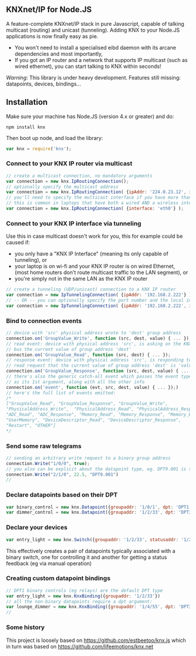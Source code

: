 ## KNXnet/IP for Node.JS
A feature-complete KNXnet/IP stack in pure Javascript, capable of talking multicast (routing) and unicast (tunneling). Adding KNX to your Node.JS applications is now finally easy as pie.
- You won't need to install a specialised eibd daemon with its arcane dependencies  and most importantly,
- If you got an IP router and a network that supports IP multicast (such as wired ethernet), you can start talking to KNX within seconds!

*Warning*: This library is under heavy development. Features still missing: datapoints, devices, bindings...



## Installation
Make sure your machine has Node.JS (version 4.x or greater) and do:

`npm install knx`


Then boot up node, and load the library:
```js
var knx = require('knx');
```


### Connect to your KNX IP router via multicast

```js
// create a multicast connection, no mandatory arguments
var connection = new knx.IpRoutingConnection();
// optionally specify the multicast address
var connection = new knx.IpRoutingConnection( {ipAddr: '224.0.23.12', ipPort: 3671} );
// you'll need to specify the multicast interface if you have more than one interface
// this is common in laptops that have both a wired AND a wireless interface
var connection = new knx.IpRoutingConnection( {interface: 'eth0'} );
```

### Connect to your KNX IP interface via tunneling

Use this in case multicast doesn't work for you, this for example could be caused if:
- you only have a "KNX IP Interface" (meaning its only capable of tunneling), or
- your laptop is on wi-fi and your KNX IP router is on wired Ethernet, (most home routers don't route multicast traffic to the LAN segment), or
- you're simply not in the same LAN as the KNX IP router

```js
// create a tunneling (UDP/unicast) connection to a KNX IP router
var connection = new IpTunnelingConnection( {ipAddr: '192.168.2.222'} );
// -- OR -- you can optionally specify the port number and the local interface:
var connection = new IpTunnelingConnection( {ipAddr: '192.168.2.222', ipPort: 3671, interface: 'eth0'} );
```

### Bind to connection events

```js
// device with 'src' physical address wrote to 'dest' group address
connection.on('GroupValue_Write', function (src, dest, value) { ... });
// read event: device with physical address 'src', is asking on the KNX
// bus the current value of group address 'dest'
connection.on('GroupValue_Read', function (src, dest) { ... });
// response event: device with physical address 'src', is responding to a
// read request that the current value of group address 'dest' is 'value'
connection.on('GroupValue_Response', function (src, dest, value) { ... });
// there's also the generic catch-all event which passes the event type
// as its 1st argument, along with all the other info
connection.on('event', function (evt, src, dest, value) { ... });)
// here's the full list of events emitted:
/*
["GroupValue_Read", "GroupValue_Response", "GroupValue_Write",
"PhysicalAddress_Write",  "PhysicalAddress_Read", "PhysicalAddress_Response",
"ADC_Read", "ADC_Response", "Memory_Read", "Memory_Response", "Memory_Write",
"UserMemory", "DeviceDescriptor_Read", "DeviceDescriptor_Response",
"Restart", "OTHER"]
*/
```


### Send some raw telegrams

```js
// sending an arbitrary write request to a binary group address
connection.Write("1/0/0", true);
// you also can be explicit about the datapoint type, eg. DPT9.001 is temperature Celcius
connection.Write("2/1/0", 22.5, "DPT9.001")
//
```

### Declare datapoints based on their DPT

```js
var binary_control = new knx.Datapoint({groupaddr: '1/0/1', dpt: 'DPT1.001'});
var dimmer_control = new knx.Datapoint({groupaddr: '1/2/33', dpt: 'DPT3.007'});
```

### Declare your devices
```js
var entry_light = new knx.Switch({groupaddr: '1/2/33', statusaddr: '1/2/133'});
```
This effectively creates a pair of datapoints typically associated with a binary
switch, one for controlling it and another for getting a status feedback (eg via
manual operation)

### Creating custom datapoint bindings

```js
// DPT1 binary controls (eg relays) are the default DPT type
var entry_light = new knx.KnxBinding({groupaddr: '1/2/33'})
// all the non-binary datapoints require a dpt argument:
var lounge_dimmer = new knx.KnxBinding({groupaddr: '1/4/55', dpt: 'DPT3.007'})
//
```


### Some history

This project is loosely based on  https://github.com/estbeetoo/knx.js
which in turn was based on https://github.com/lifeemotions/knx.net
